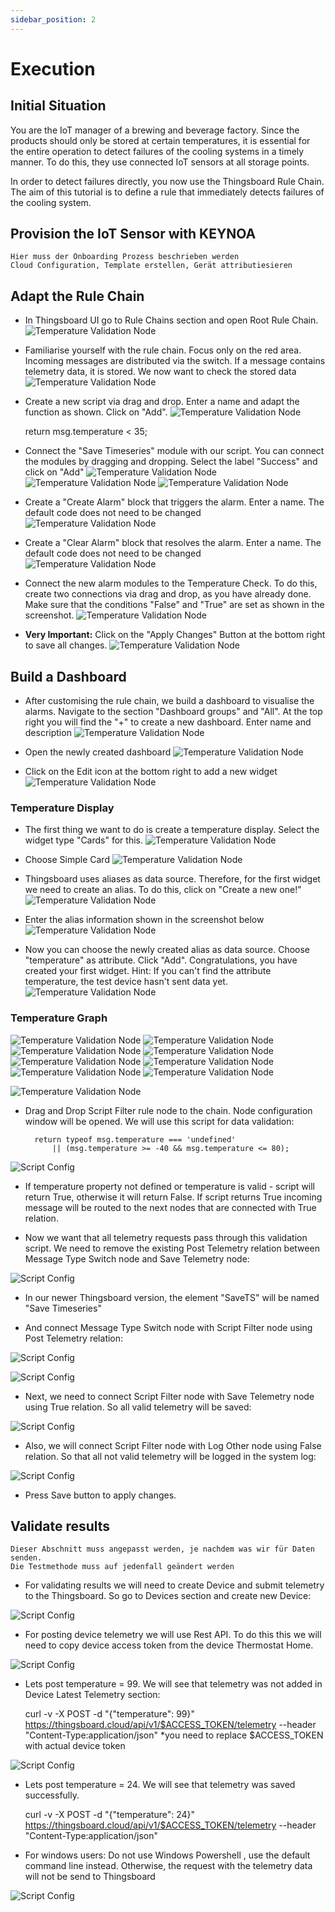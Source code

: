 ```yaml
---
sidebar_position: 2
---
```


# Execution


## Initial Situation

You are the IoT manager of a brewing and beverage factory. 
Since the products should only be stored at certain temperatures, it is essential for the entire operation to detect failures of the cooling systems in a timely manner. 
To do this, they use connected IoT sensors at all storage points. 

In order to detect failures directly, you now use the Thingsboard Rule Chain. 
The aim of this tutorial is to define a rule that immediately detects failures of the cooling system. 


## Provision the IoT Sensor with KEYNOA

```
Hier muss der Onboarding Prozess beschrieben werden
Cloud Configuration, Template erstellen, Gerät attributiesieren
```

## Adapt the Rule Chain

- In Thingsboard UI go to Rule Chains section and open Root Rule Chain.
![Temperature Validation Node](/img/tb/1.png)

- Familiarise yourself with the rule chain. Focus only on the red area. Incoming messages are distributed via the switch. If a message contains telemetry data, it is stored. We now want to check the stored data
![Temperature Validation Node](/img/tb/2.png)

- Create a new script via drag and drop. Enter a name and adapt the function as shown. Click on "Add".
![Temperature Validation Node](/img/tb/3.png)

	return msg.temperature < 35;
	
- Connect the "Save Timeseries" module with our script. You can connect the modules by dragging and dropping. Select the label "Success" and click on "Add"
![Temperature Validation Node](/img/tb/4.png)![Temperature Validation Node](/img/tb/5.png) ![Temperature Validation Node](/img/tb/6.png)

- Create a "Create Alarm" block that triggers the alarm. Enter a name. The default code does not need to be changed
![Temperature Validation Node](/img/tb/7.png)

- Create a "Clear Alarm" block that resolves the alarm. Enter a name. The default code does not need to be changed
![Temperature Validation Node](/img/tb/8.png)

- Connect the new alarm modules to the Temperature Check. To do this, create two connections via drag and drop, as you have already done. Make sure that the conditions "False" and "True" are set as shown in the screenshot.
![Temperature Validation Node](/img/tb/9.png)

- **Very Important:** Click on the "Apply Changes" Button at the bottom right to save all changes.
![Temperature Validation Node](/img/tb/10.png)

## Build a Dashboard

- After customising the rule chain, we build a dashboard to visualise the alarms. Navigate to the section "Dashboard groups" and "All". At the top right you will find the "+" to create a new dashboard. Enter name and description
![Temperature Validation Node](/img/tb/11.png)

- Open the newly created dashboard
![Temperature Validation Node](/img/tb/12.png)

- Click on the Edit icon at the bottom right to add a new widget
![Temperature Validation Node](/img/tb/13.png)

### Temperature Display
- The first thing we want to do is create a temperature display. Select the widget type "Cards" for this.
![Temperature Validation Node](/img/tb/14.png)

- Choose Simple Card
![Temperature Validation Node](/img/tb/15.png)

- Thingsboard uses aliases as data source. Therefore, for the first widget we need to create an alias. To do this, click on "Create a new one!"
![Temperature Validation Node](/img/tb/16.png)

- Enter the alias information shown in the screenshot below
![Temperature Validation Node](/img/tb/17.png)

- Now you can choose the newly created alias as data source. Choose "temperature" as attribute. Click "Add". 
Congratulations, you have created your first widget.
Hint: If you can't find the attribute temperature, the test device hasn't sent data yet. 
![Temperature Validation Node](/img/tb/18.png)

### Temperature Graph

![Temperature Validation Node](/img/tb/19.png)
![Temperature Validation Node](/img/tb/20.png)
![Temperature Validation Node](/img/tb/21.png)
![Temperature Validation Node](/img/tb/22.png)
![Temperature Validation Node](/img/tb/23.png)
![Temperature Validation Node](/img/tb/24.png)
![Temperature Validation Node](/img/tb/25.png)
![Temperature Validation Node](/img/tb/26.png)











![Temperature Validation Node](/img/tb/initial-root-chain.png)

- Drag and Drop Script Filter rule node to the chain. Node configuration window will be opened. We will use this script for data validation:

		return typeof msg.temperature === 'undefined' 
			|| (msg.temperature >= -40 && msg.temperature <= 80);

![Script Config](/img/tb/script-config.png)

- If temperature property not defined or temperature is valid - script will return True, otherwise it will return False. If script returns True incoming message will be routed to the next nodes that are connected with True relation.

- Now we want that all telemetry requests pass through this validation script. We need to remove the existing Post Telemetry relation between Message Type Switch node and Save Telemetry node:

![Script Config](/img/tb/remove-relation.png)


- In our newer Thingsboard version, the element "SaveTS" will be named "Save Timeseries"

- And connect Message Type Switch node with Script Filter node using Post Telemetry relation:

![Script Config](/img/tb/relation-window.png)

![Script Config](/img/tb/connect-script.png)

- Next, we need to connect Script Filter node with Save Telemetry node using True relation. So all valid telemetry will be saved:

![Script Config](/img/tb/script-to-save.png)

- Also, we will connect Script Filter node with Log Other node using False relation. So that all not valid telemetry will be logged in the system log:

![Script Config](/img/tb/false-log.png)

- Press Save button to apply changes.

## Validate results

```
Dieser Abschnitt muss angepasst werden, je nachdem was wir für Daten senden. 
Die Testmethode muss auf jedenfall geändert werden
```

- For validating results we will need to create Device and submit telemetry to the Thingsboard. So go to Devices section and create new Device:

![Script Config](/img/tb/create-device.png)

- For posting device telemetry we will use Rest API. To do this this we will need to copy device access token from the device Thermostat Home.

![Script Config](/img/tb/copy-access-token.png)

- Lets post temperature = 99. We will see that telemetry was not added in Device Latest Telemetry section:


	curl -v -X POST -d "{\"temperature\": 99}" https://thingsboard.cloud/api/v1/$ACCESS_TOKEN/telemetry --header "Content-Type:application/json"
	*you need to replace $ACCESS_TOKEN with actual device token

![Script Config](/img/tb/empty-telemetry.png)

- Lets post temperature = 24. We will see that telemetry was saved successfully.


	curl -v -X POST -d "{\"temperature\": 24}" https://thingsboard.cloud/api/v1/$ACCESS_TOKEN/telemetry --header "Content-Type:application/json"


- For windows users: Do not use Windows Powershell , use the default command line instead. Otherwise, the request with the telemetry data will not be send to Thingsboard


![Script Config](/img/tb/saved-ok.png)